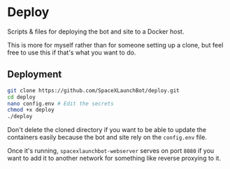# Deploy

Scripts & files for deploying the bot and site to a Docker host.

This is more for myself rather than for someone setting up a clone, but feel free to
use this if that's what you want to do.

## Deployment

```bash
git clone https://github.com/SpaceXLaunchBot/deploy.git
cd deploy
nano config.env # Edit the secrets
chmod +x deploy
./deploy
```

Don't delete the cloned directory if you want to be able to update the containers
easily because the bot and site rely on the `config.env` file.

Once it's running, `spacexlaunchbot-webserver` serves on port `8080` if you want to
add it to another network for something like reverse proxying to it.
